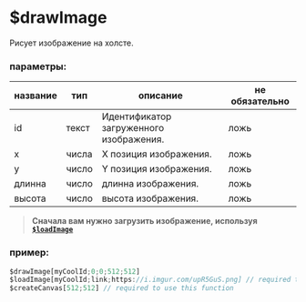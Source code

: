 # $drawImage
Рисует изображение на холсте.

### параметры:
| название     | тип      | описание            | не обязательно |
| -------- | --------- | ---------------------- | -------- |
| id       | текст    | Идентификатор загруженного изображения.   | ложь    |
| x        | числа    | X позиция изображения.      | ложь    |
| y        | число    | Y позиция изображения.      | ложь    |
| длинна    | число    | длинна изображения.           | ложь    |
| высота   | число    | высота изображения.          | ложь    | радиус    | число    | позволяет округлить углы изображения    | правда    |

> **Сначала вам нужно загрузить изображение, используя [`$loadImage`](functions/$loadImage)**

### пример:

```js
$drawImage[myCoolId;0;0;512;512]
$loadImage[myCoolId;link;https://i.imgur.com/upR5GuS.png] // required to use this function
$createCanvas[512;512] // required to use this function
```
